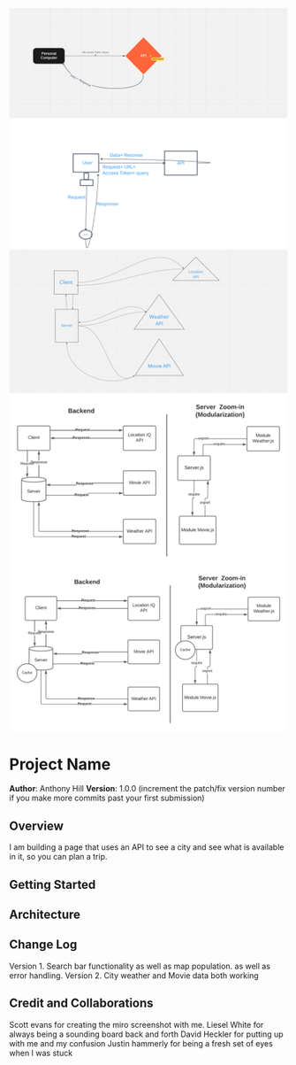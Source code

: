![WRRC](./public/imgs/Day1snip.jpg)
![WRRC2](./public/imgs/Untitled.png)
![WRRC3](./public/imgs/wrrc-3.png)
![WRRC4](./public/imgs/WRRC4.png)
![WRRC5](./public/imgs/WRRC5.png)
# Project Name

**Author**: Anthony Hill
**Version**: 1.0.0 (increment the patch/fix version number if you make more commits past your first submission)

## Overview
I am building a page that uses an API to see a city and see what is available in it, so you can plan a trip. 

## Getting Started
<!-- What are the steps that a user must take in order to build this app on their own machine and get it running? -->

## Architecture
<!-- Provide a detailed description of the application design. What technologies (languages, libraries, etc) you're using, and any other relevant design information. -->

## Change Log
Version 1. Search bar functionality as well as map population. as well as error handling. 
Version 2. City weather and Movie data both working

## Credit and Collaborations
Scott evans for creating the miro screenshot with me. 
Liesel White for always being a sounding board back and forth
David Heckler for putting up with me and my confusion
Justin hammerly for being a fresh set of eyes when I was stuck